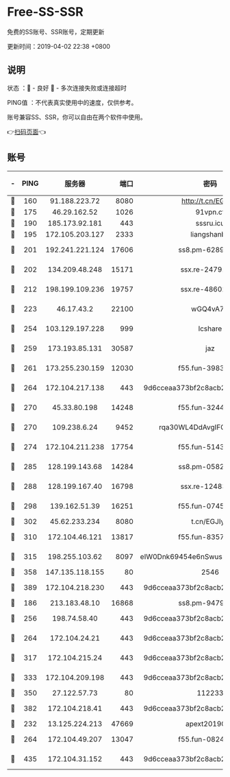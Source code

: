# Free-SS-SSR

免费的SS账号、SSR账号，定期更新

更新时间：2019-04-02 22:38 +0800

## 说明

状态     ：🙂 - 良好 🙁 - 多次连接失败或连接超时

PING值   ：不代表真实使用中的速度，仅供参考。

账号兼容SS、SSR，你可以自由在两个软件中使用。

👉[扫码页面](https://liesauer.github.io/Free-SS-SSR/)👈

## 账号

|-|PING|服务器|端口|密码|加密方式|区域|
|:----:|:----:|:-----:|-----:|:----:|:----:|:----:|
|🙂|160|91.188.223.72|8080|http://t.cn/EGJIyrl|rc4-md5|RU|
|🙂|175|46.29.162.52|1026|91vpn.cf|rc4-md5|RU|
|🙂|190|185.173.92.181|443|sssru.icu|rc4-md5|RU|
|🙂|195|172.105.203.127|2333|liangshanbo|chacha20|JP|
|🙂|201|192.241.221.124|17606|ss8.pm-62896524|aes-256-cfb|US|
|🙂|202|134.209.48.248|15171|ssx.re-24791973|aes-256-cfb|US|
|🙂|212|198.199.109.236|19757|ssx.re-48602864|aes-256-cfb|US|
|🙂|223|46.17.43.2|22100|wGQ4vA7D|aes-256-gcm|RU|
|🙂|254|103.129.197.228|999|lcshare|aes-256-cfb|US|
|🙂|259|173.193.85.131|30587|jaz|aes-256-cfb|US|
|🙂|261|173.255.230.159|12030|f55.fun-39837860|aes-256-cfb|US|
|🙂|264|172.104.217.138|443|9d6cceaa373bf2c8acb22e60b6a58be6|aes-256-cfb|US|
|🙂|270|45.33.80.198|14248|f55.fun-32443287|aes-256-cfb|US|
|🙂|270|109.238.6.24|9452|rqa30WL4DdAvgIFG6Fs3znzTa|aes-256-cfb|FR|
|🙂|274|172.104.211.238|17754|f55.fun-51431249|aes-256-cfb|US|
|🙂|285|128.199.143.68|14284|ss8.pm-05820296|aes-256-cfb|SG|
|🙂|288|128.199.167.40|16798|ssx.re-12483342|aes-256-cfb|SG|
|🙂|298|139.162.51.39|16251|f55.fun-07454874|aes-256-cfb|SG|
|🙂|302|45.62.233.234|8080|t.cn/EGJIyrl|rc4-md5|CA|
|🙂|310|172.104.46.121|13817|f55.fun-83574380|aes-256-cfb|SG|
|🙂|315|198.255.103.62|8097|eIW0Dnk69454e6nSwuspv9DmS201tQ0D|aes-256-cfb|US|
|🙂|358|147.135.118.155|80|2546|chacha20|US|
|🙂|389|172.104.218.230|443|9d6cceaa373bf2c8acb22e60b6a58be6|aes-256-cfb|US|
|🙂|186|213.183.48.10|16868|ss8.pm-94797530|rc4-md5|RU|
|🙂|256|198.74.58.40|443|9d6cceaa373bf2c8acb22e60b6a58be6|aes-256-cfb|US|
|🙂|264|172.104.24.21|443|9d6cceaa373bf2c8acb22e60b6a58be6|aes-256-cfb|US|
|🙂|317|172.104.215.24|443|9d6cceaa373bf2c8acb22e60b6a58be6|aes-256-cfb|US|
|🙂|333|172.104.209.198|443|9d6cceaa373bf2c8acb22e60b6a58be6|aes-256-cfb|US|
|🙂|350|27.122.57.73|80|112233|chacha20|HK|
|🙂|382|172.104.218.41|443|9d6cceaa373bf2c8acb22e60b6a58be6|aes-256-cfb|US|
|🙁|232|13.125.224.213|47669|apext2019001|chacha20|KR|
|🙁|264|172.104.49.207|13047|f55.fun-08242139|aes-256-cfb|SG|
|🙁|435|172.104.31.152|443|9d6cceaa373bf2c8acb22e60b6a58be6|aes-256-cfb|US|
